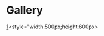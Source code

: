 # Gallery

[1](https://github.com/ACES-GNDEC/EVENTS/blob/main/20190927_164041-1.jpg?raw=true)<style="width:500px;height:600px>
